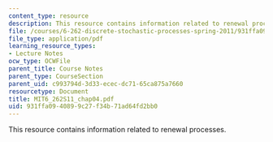 ```yaml
---
content_type: resource
description: This resource contains information related to renewal processes.
file: /courses/6-262-discrete-stochastic-processes-spring-2011/931ffa0940899c27f34b71ad64fd2bb0_MIT6_262S11_chap04.pdf
file_type: application/pdf
learning_resource_types:
- Lecture Notes
ocw_type: OCWFile
parent_title: Course Notes
parent_type: CourseSection
parent_uid: c993794d-3d33-ecec-dc71-65ca875a7660
resourcetype: Document
title: MIT6_262S11_chap04.pdf
uid: 931ffa09-4089-9c27-f34b-71ad64fd2bb0
---
```

This resource contains information related to renewal processes.

